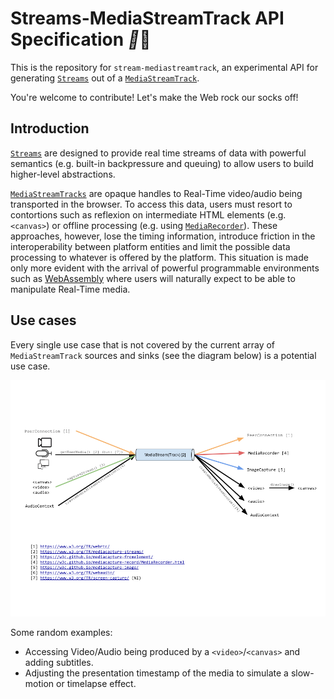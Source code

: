 # Streams-MediaStreamTrack API Specification _:stars:_:movie_camera:

This is the repository for `stream-mediastreamtrack`, an experimental API for generating [`Streams`](https://streams.spec.whatwg.org/#stream) out of a [`MediaStreamTrack`](https://www.w3.org/TR/mediacapture-streams/#mediastreamtrack).

You're welcome to contribute! Let's make the Web rock our socks off!

## Introduction

[`Streams`](https://streams.spec.whatwg.org/#stream) are designed to provide real time streams of data with powerful semantics (e.g. built-in backpressure and queuing) to allow users to build higher-level abstractions.

[`MediaStreamTracks`](https://www.w3.org/TR/mediacapture-streams/#mediastreamtrack) are opaque handles to Real-Time video/audio being transported in the browser. To access this data, users must resort to contortions such as reflexion on intermediate HTML elements (e.g. `<canvas>`) or offline processing (e.g. using [`MediaRecorder`](https://w3c.github.io/mediacapture-record/MediaRecorder.html)).  These approaches, however, lose the timing information, introduce friction in the interoperability between platform entities and limit the possible data processing to whatever is offered by the platform.  This situation is made only more evident with the arrival of powerful programmable environments such as [WebAssembly](http://webassembly.org/) where users will naturally expect to be able to manipulate Real-Time media.

## Use cases

Every single use case that is not covered by the current array of `MediaStreamTrack` sources and sinks (see the diagram below) is a potential use case.

![MST](mediastreamtrack_sources_and_sinks.png)

Some random examples:

- Accessing Video/Audio being produced by a `<video>`/`<canvas>` and adding subtitles.
- Adjusting the presentation timestamp of the media to simulate a slow-motion or timelapse effect.
